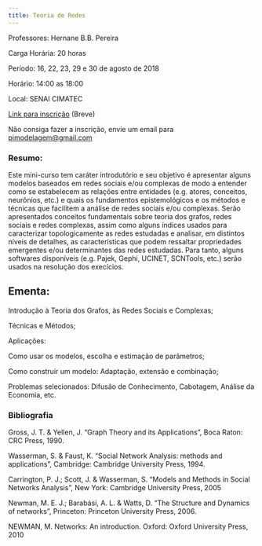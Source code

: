 ```yaml
---
title: Teoria de Redes
---
```


Professores: Hernane B.B. Pereira  

Carga Horária: 20 horas

Período: 16, 22, 23, 29 e 30 de agosto de 2018

Horário: 14:00 as 18:00

Local: SENAI CIMATEC

[Link para inscrição](http://www.inct-intree-modelagem.ufba.br/) (Breve)

Não consiga fazer a inscrição, envie um email para pimodelagem@gmail.com

### Resumo:
Este mini-curso tem caráter introdutório e seu objetivo é apresentar alguns modelos baseados em redes sociais e/ou complexas de modo a entender como se estabelecem as relações entre entidades (e.g. atores, conceitos, neurônios, etc.) e quais os fundamentos epistemológicos e os métodos e técnicas que facilitem a análise de redes sociais e/ou complexas. Serão apresentados conceitos fundamentais sobre teoria dos grafos, redes sociais e redes complexas, assim como alguns índices usados para caracterizar topologicamente as redes estudadas e analisar, em distintos níveis de detalhes, as características que podem ressaltar propriedades emergentes e/ou determinantes das redes estudadas. Para tanto, alguns softwares disponíveis (e.g. Pajek, Gephi, UCINET, SCNTools, etc.) serão usados na resolução dos execícios.

## Ementa:

Introdução à Teoria dos Grafos, às Redes Sociais e Complexas;

Técnicas e Métodos;

Aplicações:

Como usar os modelos, escolha e estimação de parâmetros;

Como construir um modelo: Adaptação, extensão e combinação;

Problemas selecionados: Difusão de Conhecimento, Cabotagem, Análise da Economia, etc.

### Bibliografia

Gross, J. T. & Yellen, J. “Graph Theory and its Applications”, Boca Raton: CRC Press, 1990.

Wasserman, S. & Faust, K. “Social Network Analysis: methods and applications”, Cambridge: Cambridge University Press, 1994.

Carrington, P. J.; Scott, J. & Wasserman, S. “Models and Methods in Social Networks Analysis”, New York: Cambridge University Press, 2005

Newman, M. E. J.; Barabási, A. L. & Watts, D. “The Structure and Dynamics of networks”, Princeton: Princeton University Press, 2006.

NEWMAN, M. Networks: An introduction. Oxford: Oxford University Press, 2010
